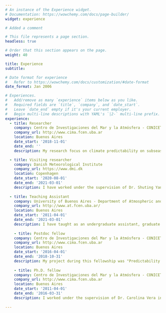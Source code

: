```yaml
---
# An instance of the Experience widget.
# Documentation: https://wowchemy.com/docs/page-builder/
widget: experience

# Added a comment

# This file represents a page section.
headless: true

# Order that this section appears on the page.
weight: 40

title: Experience
subtitle:

# Date format for experience
#   Refer to https://wowchemy.com/docs/customization/#date-format
date_format: Jan 2006

# Experiences.
#   Add/remove as many `experience` items below as you like.
#   Required fields are `title`, `company`, and `date_start`.
#   Leave `date_end` empty if it's your current employer.
#   Begin multi-line descriptions with YAML's `|2-` multi-line prefix.
experience:
  - title: Researcher
    company: Centro de Investigaciones del Mar y la Atmósfera - CONICET - UBA
    company_url: http://www.cima.fcen.uba.ar
    location: Buenos Aires
    date_start: '2018-11-01'
    date_end: ''
    description: My research focus on climate predictability on subseasonal time scales using data from the S2S and SubX projects; climate variability, especially on intraseasonal time scales; and extreme events such as heat waves. Currently on leave from the position, searching for opportunities and reseach challenges to expand my knowledge.

  - title: Visiting researcher
    company: Danish Meteorological Institute
    company_url: https://www.dmi.dk
    location: Copenhagen
    date_start: '2020-08-01'
    date_end: '2021-03-01'
    description: I have worked under the supervision of Dr. Shuting Yang studying the representation and decadal prediction of the leading pattern of sea surface temperature-sea level pressure coupled variability in the South Atlantic Ocean, the South Atlantic Ocean Dipole, in the EC-Earth3 model.        
        
  - title: Teaching Assistant
    company: University of Buenos Aires - Department of Atmospheric and Oceanic Sciences
    company_url: http://www.at.fcen.uba.ar/
    location: Buenos Aires
    date_start: '2011-04-01'
    date_end: '2021-03-01'
    description: I have taught as an undergraduate assistant, graduate assistant and since 2017 as head teaching assistant topics such as probability and statistics for the climate system, atmospheric dynamics and programming in MatLab.
    
    - title: Postdoc fellow
    company: Centro de Investigaciones del Mar y la Atmósfera - CONICET - UBA
    company_url: http://www.cima.fcen.uba.ar
    location: Buenos Aires
    date_start: '2016-04-01'
    date_end: '2018-10-31'
    description: My project during this fellowship was "Predictability study for the development of subseasonal forecasts in South America"
    
    - title: Ph.D. fellow
    company: Centro de Investigaciones del Mar y la Atmósfera - CONICET - UBA
    company_url: http://www.cima.fcen.uba.ar
    location: Buenos Aires
    date_start: '2011-04-01'
    date_end: '2016-03-31'
    description: I worked under the supervision of Dr. Carolina Vera in the thesis "A study on the sources of intraseasonal variability in South America"
    
---
```

